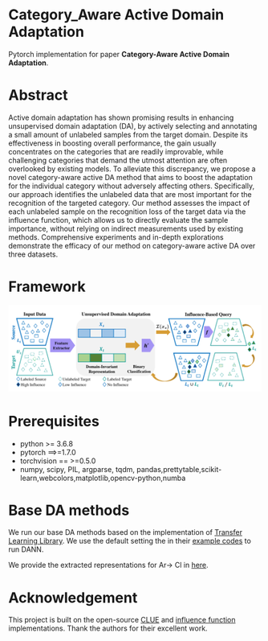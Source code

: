 # Category_Aware Active Domain Adaptation
Pytorch implementation for paper **Category-Aware Active Domain Adaptation**.

# Abstract
Active domain adaptation has shown promising results in enhancing unsupervised domain adaptation (DA), by actively selecting and annotating a small amount of unlabeled samples from the target domain. Despite its effectiveness in boosting overall performance, the gain usually concentrates on the categories that are readily improvable, while challenging categories that demand the utmost attention are often overlooked by existing models. To alleviate this discrepancy, we propose a novel category-aware active DA method that aims to boost the adaptation for the individual category without adversely affecting others. Specifically, our approach identifies the unlabeled data that are most important for the recognition of the targeted category. Our method assesses the impact of each unlabeled sample on the recognition loss of the target data via the influence function, which allows us to directly evaluate the sample importance, without relying on indirect measurements used by existing methods. Comprehensive experiments and in-depth explorations demonstrate the efficacy of our method on category-aware active DA over three datasets.

# Framework
![Alt text](framework.png?raw=true "Title")


# Prerequisites
- python >= 3.6.8
- pytorch ==>=1.7.0
- torchvision == >=0.5.0
- numpy, scipy, PIL, argparse, tqdm, pandas,prettytable,scikit-learn,webcolors,matplotlib,opencv-python,numba

# Base DA methods
We run our base DA methods based on the implementation of [Transfer Learning Library](https://github.com/thuml/Transfer-Learning-Library).
We use the default setting the in their [example codes](https://github.com/thuml/Transfer-Learning-Library/tree/master/examples/domain_adaptation/image_classification) to run DANN.

We provide the extracted representations for Ar-> Cl in [here](https://drive.google.com/drive/folders/10L36ROhgzUVsYXHE941b7OvGurMBaozs?usp=sharing).



# Acknowledgement
This project is built on the open-source [CLUE](https://github.com/virajprabhu/CLUE) and [influence function](https://github.com/brandeis-machine-learning/influence-fairness) implementations. Thank the authors for their excellent work.
